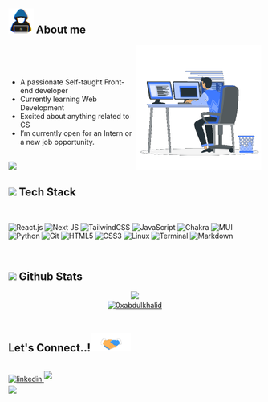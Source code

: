 	
## <picture><img src = "https://github.com/0xAbdulKhalid/0xAbdulKhalid/raw/main/assets/mdImages/about_me.gif" width = 50px></picture> **About me**

<picture> <img align="right" src="https://github.com/0xAbdulKhalid/0xAbdulKhalid/raw/main/assets/mdImages/Right_Side.gif" width = 250px></picture>

<br>
<br>
<br>

- A passionate Self-taught Front-end developer
- Currently learning Web Development
- Excited about anything related to CS
- I’m currently open for an Intern or a new job opportunity.

<br>

<img src="https://user-images.githubusercontent.com/73097560/115834477-dbab4500-a447-11eb-908a-139a6edaec5c.gif">

## <img src="https://media2.giphy.com/media/QssGEmpkyEOhBCb7e1/giphy.gif?cid=ecf05e47a0n3gi1bfqntqmob8g9aid1oyj2wr3ds3mg700bl&rid=giphy.gif" width ="25"><b> Tech Stack</b>

<br>

<p align="center">

   ![React.js](https://img.shields.io/badge/-ReactJs-61DAFB?logo=react&logoColor=white&style=for-the-badge) 
   ![Next JS](https://img.shields.io/badge/Next-black?style=for-the-badge&logo=next.js&logoColor=white)
   ![TailwindCSS](https://img.shields.io/badge/tailwindcss-%2338B2AC.svg?style=for-the-badge&logo=tailwind-css&logoColor=white)
   ![JavaScript](https://img.shields.io/badge/JavaScript%20-%23F7DF1E.svg?style=for-the-badge&logo=javascript&logoColor=black)
   ![Chakra](https://img.shields.io/badge/chakra-%234ED1C5.svg?style=for-the-badge&logo=chakraui&logoColor=white)
   ![MUI](https://img.shields.io/badge/MUI-%230081CB.svg?style=for-the-badge&logo=mui&logoColor=white)
   ![Python](https://img.shields.io/badge/Python%20-%2314354C.svg?style=for-the-badge&logo=python&logoColor=white)
   ![Git](https://img.shields.io/badge/git-%23F05033.svg?style=for-the-badge&logo=git&logoColor=white)
   ![HTML5](https://img.shields.io/badge/HTML5%20-%23E34F26.svg?style=for-the-badge&logo=html5&logoColor=white)
   ![CSS3](https://img.shields.io/badge/CSS%20-%231572B6.svg?style=for-the-badge&logo=css3&logoColor=white)
   ![Linux](https://img.shields.io/badge/Linux-FCC624?style=for-the-badge&logo=linux&logoColor=black)
   ![Terminal](https://img.shields.io/badge/Terminal-%23054020?style=for-the-badge&logo=gnu-bash&logoColor=white)
   ![Markdown](https://img.shields.io/badge/markdown-%23000000.svg?style=for-the-badge&logo=markdown&logoColor=white)   

</p>


<br>
	
	
## <img src="https://media.giphy.com/media/iY8CRBdQXODJSCERIr/giphy.gif" width="35"><b> Github Stats </b>

	
<div align="center">
	
	
<a href="https://github.com/oakad96/">
  
<img src="https://github-readme-stats.vercel.app/api?username=oakad96&include_all_commits=true&count_private=true&show_icons=true&line_height=20&title_color=7A7ADB&icon_color=2234AE&text_color=D3D3D3&bg_color=0,000000,130F40" width="450"/>
	
	

<br>	

	
<img src="https://github-readme-stats.vercel.app/api/top-langs?username=oakad96&show_icons=true&locale=en&layout=compact&line_height=20&title_color=7A7ADB&icon_color=2234AE&text_color=D3D3D3&bg_color=0,000000,130F40" width="375"  alt="0xabdulkhalid"/>	
	
	
  
</a>
	
	
</div>


<br>

	

## <b> Let's Connect..!</b><img src="https://github.com/0xAbdulKhalid/0xAbdulKhalid/raw/main/assets/mdImages/handshake.gif" width ="80">
<br>
<div align='left'>



<a href="https://www.linkedin.com/in/akadonr/" target="_blank">
<img src="https://img.shields.io/badge/linkedin:  oakad96-%2300acee.svg?color=405DE6&style=for-the-badge&logo=linkedin&logoColor=white" alt=linkedin style="margin-bottom: 5px;"/>
</a>




<a href="mailto:is.onurakad@gmail.com" target="_blank">
<img src="https://img.shields.io/badge/gmail:  oakad96-%23EA4335.svg?style=for-the-badge&logo=gmail&logoColor=white" t=mail style="margin-bottom: 5px;" />
</a>

	

</div>

<img src="https://user-images.githubusercontent.com/73097560/115834477-dbab4500-a447-11eb-908a-139a6edaec5c.gif">


